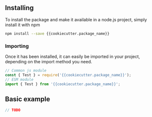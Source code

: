## Installing

To install the package and make it available in a node.js project, simply install it with npm

```bash
npm install --save {{cookiecutter.package_name}}
```

### Importing

Once it has been installed, it can easily be imported in your project, depending on the import method you need.

```js
// Common js module
const { Test } = require('{{cookiecutter.package_name}}');
// ESM module
import { Test } from '{{cookiecutter.package_name}}';
```

## Basic example

```js
// TODO
```
